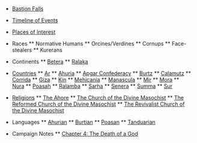  * [Bastion Falls](/#/?id=bastion-falls)
 * [Timeline of Events](/timeline.md)
 * [Places of Interest](/places/)
 
 * Races
 ** Normative Humans
 ** Orcines/Verdines
 ** Cornups
 ** Face-stealers
 ** Kurerans

 * Continents
 ** [Betera](/continents/betera.md)
 ** [Ralaka](/continents/ralaka.md)
 
 * [Countries](/countries/)
 ** [Ar](/countries/ar.md)
 ** [Ahuria](/countries/ahuria.md)
 ** [Apgar Confederacy](/countries/apgar.md)
 ** [Burtz](/countries/burtz.md)
 ** [Calamutz](/countries/calamutz.md)
 ** [Corrida](/countries/corrida.md)
 ** [Giza](/countries/giza.md)
 ** [Kin](/countries/kin.md)
 ** [Mehicania](/countries/mehicania.md)
 ** [Manascula](/countries/manascula.md)
 ** [Mir](/countries/mir.md)
 ** [Mora](/countries/mora.md)
 ** [Nura](/countries/nura.md)
 ** [Poasah](countries/poasah.md)
 ** [Ralamba](/countries/ralamba.md)
 ** [Sarha](/countries/sarha.md)
 ** [Senera](/countries/senera.md)
 ** [Summa](/countries/summa.md)
 ** [Sur](/countries/sur.md)
  
 * [Religions](religions.md)
 ** [The Ahore](religions/ahore.md)
 ** [The Church of the Divine Masochist](religions/divine-masochist.md)
 ** [The Reformed Church of the Divine Masochist](religions/reformed-divine-masochist.md)
 ** [The Revivalist Church of the Divine Masochist](religions/revivalist-divine-masochist.md)
 
 * Languages
 ** [Ahurian](languages/ahurian.md)
 ** [Burtian](languages/burtian.md)
 ** [Poasan](languages/poasan.md)
 ** [Tanduarian](languages/tanduarian.md)

 * Campaign Notes
 ** [Chapter 4: The Death of a God](/campaign-notes/04-death-of-a-god/)
